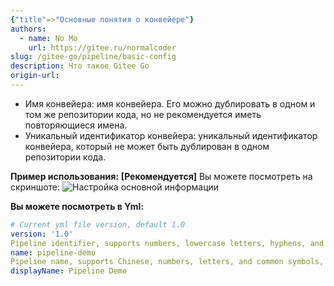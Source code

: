 ```yaml
---
{"title"=>"Основные понятия о конвейере"}
authors:
  - name: No Mo
    url: https://gitee.ru/normalcoder
slug: /gitee-go/pipeline/basic-config
description: Что такое Gitee Go
origin-url: 
---
```


- Имя конвейера: имя конвейера. Его можно дублировать в одном и том же репозитории кода, но не рекомендуется иметь повторяющиеся имена.
- Уникальный идентификатор конвейера: уникальный идентификатор конвейера, который не может быть дублирован в одном репозитории кода.

 **Пример использования:**
**[Рекомендуется]** Вы можете посмотреть на скриншоте:
![Настройка основной информации](https://images.gitee.ru/uploads/images/2021/1117/132106_3bd84c77_5192864.png)

 **Вы можете посмотреть в Yml:**

```yaml
# Current yml file version, default 1.0
version: '1.0'
Pipeline identifier, supports numbers, lowercase letters, hyphens, and underscores. Must be unique within the repository.
name: pipeline-demo 
Pipeline name, supports Chinese, numbers, letters, and common symbols, up to 128 characters
displayName: Pipeline Demo
```